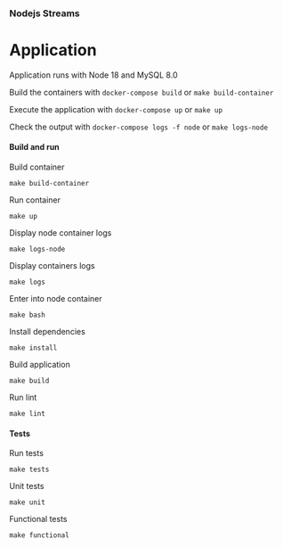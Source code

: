 ### Nodejs Streams 

# Application

Application runs with Node 18 and MySQL 8.0

Build the containers with `docker-compose build` or `make build-container`

Execute the application with `docker-compose up` or `make up`

Check the output with  `docker-compose logs -f node` or `make logs-node`

#### Build and run

Build container

```
make build-container
```

Run container

```
make up
```

Display node container logs

```
make logs-node
```

Display containers logs

```
make logs
```

Enter into node container

```
make bash
```

Install dependencies

```
make install
```

Build application

```
make build
```

Run lint

```
make lint
```

#### Tests

Run tests

```
make tests
```

Unit tests

```
make unit
```

Functional tests

```
make functional
```
